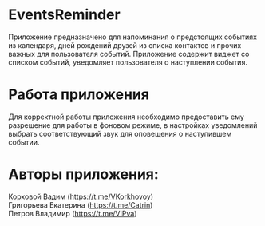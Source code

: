 # EventsReminder
Приложение предназначено для напоминания о предстоящих событиях из календаря, дней рождений друзей из списка контактов и прочих важных для пользователя событий.
Приложение содержит виджет со списком событий, уведомляет пользователя о наступлении события.
# Работа приложения
Для корректной работы приложения необходимо предоставить ему разрешение для работы в фоновом режиме, в настройках уведомлений выбрать соответствующий звук для оповещения о наступившем событии.
# Авторы приложения:
Корховой Вадим (https://t.me/VKorkhovoy)<br>
Григорьева Екатерина (https://t.me/Catrin)<br>
Петров Владимир (https://t.me/VIPva)
